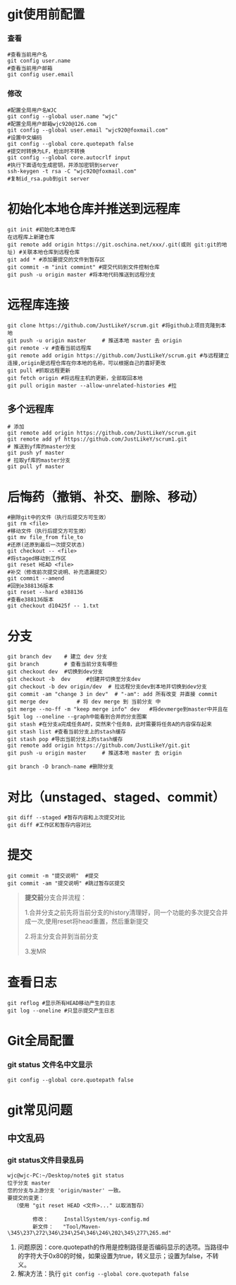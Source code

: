 # git使用前配置

### 查看

```shell
#查看当前用户名
git config user.name
#查看当前用户邮箱
git config user.email
```

### 修改

```shell
#配置全局用户名WJC
git config --global user.name "wjc"
#配置全局用户邮箱wjc920@126.com
git config --global user.email "wjc920@foxmail.com"
#设置中文编码
git config --global core.quotepath false
#提交时转换为LF，检出时不转换
git config --global core.autocrlf input
#执行下面语句生成密钥，并添加密钥到server
ssh-keygen -t rsa -C "wjc920@foxmail.com" 
#复制id_rsa.pub到git server
```

# 初始化本地仓库并推送到远程库

```shell
git init #初始化本地仓库
在远程库上新建仓库
git remote add origin https://git.oschina.net/xxx/.git(或则 git:git的地址) #关联本地仓库到远程仓库
git add * #添加要提交的文件到暂存区
git commit -m "init commint" #提交代码到文件控制仓库
git push -u origin master #将本地代码推送到远程分支
```




# 远程库连接

```shell
git clone https://github.com/JustLikeY/scrum.git #将github上项目克隆到本地
git push -u origin master     # 推送本地 master 去 origin
git remote -v #查看当前远程库
git remote add origin https://github.com/JustLikeY/scrum.git #与远程建立连接,origin是远程仓库在你本地的名称，可以根据自己的喜好更改
git pull #抓取远程更新
git fetch origin #将远程主机的更新，全部取回本地 
git pull origin master --allow-unrelated-histories #拉
```

## 多个远程库

```shell
# 添加
git remote add origin https://github.com/JustLikeY/scrum.git
git remote add yf https://github.com/JustLikeY/scrum1.git
# 推送到yf库的master分支
git push yf master
# 拉取yf库的master分支
git pull yf master
```

# 后悔药（撤销、补交、删除、移动）

```shell
#删除git中的文件（执行后提交方可生效）
git rm <file>
#移动文件（执行后提交方可生效）
git mv file_from file_to
#还原(还原到最后一次提交状态)
git checkout -- <file>
#将staged移动到工作区
git reset HEAD <file>
#补交（修改前次提交说明、补充遗漏提交）
git commit --amend
#回到e388136版本
git reset --hard e388136 
#查看e388136版本
git checkout d10425f -- 1.txt
```

# 分支

```shell
git branch dev    # 建立 dev 分支
git branch        # 查看当前分支有哪些
git checkout dev  #切换到dev分支
git checkout -b  dev     #创建并切换至分支dev
git checkout -b dev origin/dev  # 拉远程分支dev到本地并切换到dev分支
git commit -am "change 3 in dev"  # "-am": add 所有改变 并直接 commit
git merge dev         # 将 dev merge 到 当前分支 中
git merge --no-ff -m "keep merge info" dev   #将devmerge到master中并且在$git log --oneline --graph中能看到合并的分支图案
git stash #在分支a完成任务A时，突然来个任务B，此时需要将任务A的内容保存起来
git stash list #查看当前分支上的stash缓存
git stash pop #导出当前分支上的stash缓存
git remote add origin https://github.com/JustLikeY/git.git
git push -u origin master     # 推送本地 master 去 origin

git branch -D branch-name #删除分支
```

# 对比（unstaged、staged、commit）

```shell
git diff --staged #暂存内容和上次提交对比
git diff #工作区和暂存内容对比
```

# 提交

```shell
git commit -m "提交说明"  #提交
git commit -am "提交说明" #跳过暂存区提交
```

>**提交前**分支合并流程：
>
>1.合并分支之前先将当前分支的history清理好，同一个功能的多次提交合并成一次,使用reset将head重置，然后重新提交
>
>2.将主分支合并到当前分支
>
>3.发MR

# 查看日志

```shell
git reflog #显示所有HEAD移动产生的日志
git log --oneline #只显示提交产生日志
```
# Git全局配置

### git status 文件名中文显示

```shell
git config --global core.quotepath false
```

# git常见问题

## 中文乱码

### git status文件目录乱码

```
wjc@wjc-PC:~/Desktop/note$ git status
位于分支 master
您的分支与上游分支 'origin/master' 一致。
要提交的变更：
  （使用 "git reset HEAD <文件>..." 以取消暂存）

        修改：     InstallSystem/sys-config.md
        新文件：   "Tool/Maven-\345\237\272\346\234\254\346\246\202\345\277\265.md"
```

1. 问题原因：core.quotepath的作用是控制路径是否编码显示的选项。当路径中的字符大于0x80的时候，如果设置为true，转义显示；设置为false，不转义。
2. 解决方法：执行 `git config --global core.quotepath false`







